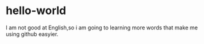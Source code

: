 # hello-world

I am not good at English,so i am going to learning more words that make me using github easyier.
